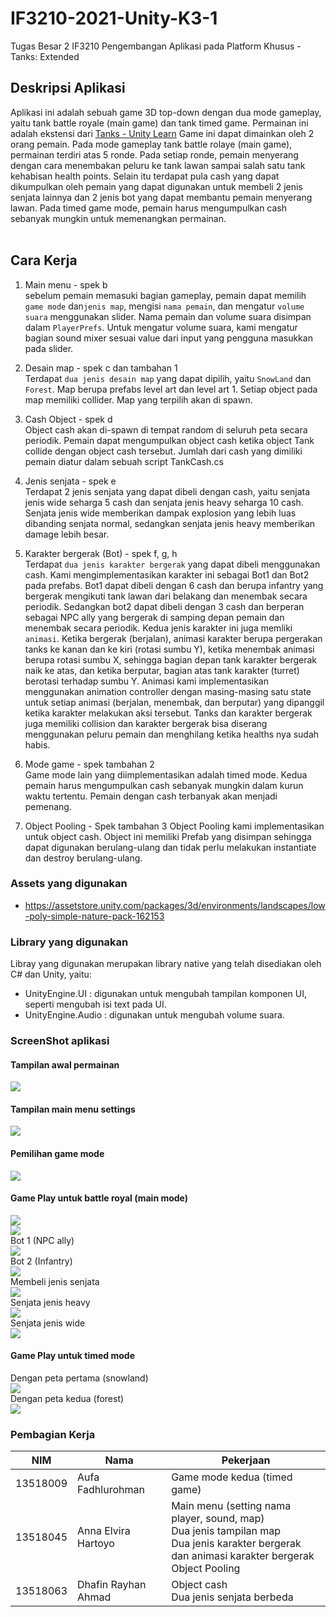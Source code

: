 # IF3210-2021-Unity-K3-1
Tugas Besar 2 IF3210 Pengembangan Aplikasi pada Platform Khusus - Tanks: Extended

## Deskripsi Aplikasi
Aplikasi ini adalah sebuah game 3D top-down dengan dua mode gameplay, yaitu tank battle royale (main game) dan tank timed game. Permainan ini adalah ekstensi dari <a href ='https://learn.unity.com/project/tanks-tutorial'>Tanks - Unity Learn</a> Game ini dapat dimainkan oleh 2 orang pemain. Pada mode gameplay tank battle rolaye (main game), permainan terdiri atas 5 ronde. Pada setiap ronde, pemain menyerang dengan cara menembakan peluru ke tank lawan sampai salah satu tank kehabisan health points. Selain itu terdapat pula cash yang dapat dikumpulkan oleh pemain yang dapat digunakan untuk membeli 2 jenis senjata lainnya dan 2 jenis bot yang dapat membantu pemain menyerang lawan. Pada timed game mode, pemain harus mengumpulkan cash sebanyak mungkin untuk memenangkan permainan.<br/><br/>

## Cara Kerja
1. Main menu - spek b <br/>
sebelum pemain memasuki bagian gameplay, pemain dapat memilih `game mode` dan`jenis map`, mengisi `nama pemain`, dan mengatur `volume suara` menggunakan slider. Nama pemain dan volume suara disimpan dalam `PlayerPrefs`. Untuk mengatur volume suara, kami mengatur bagian sound mixer sesuai value dari input yang pengguna masukkan pada slider.

2. Desain map - spek c dan tambahan 1 <br/>
Terdapat `dua jenis desain map` yang dapat dipilih, yaitu `SnowLand` dan `Forest`. Map berupa prefabs level art dan level art 1. Setiap object pada map memiliki collider. Map yang terpilih akan di spawn.

3. Cash Object - spek d <br/>
Object cash akan di-spawn di tempat random di seluruh peta secara periodik. Pemain dapat mengumpulkan object cash ketika object Tank collide dengan object cash tersebut. Jumlah dari cash yang dimiliki pemain diatur dalam sebuah script TankCash.cs

4. Jenis senjata - spek e <br/>
Terdapat 2 jenis senjata yang dapat dibeli dengan cash, yaitu senjata jenis wide seharga 5 cash dan senjata jenis heavy seharga 10 cash. Senjata jenis wide memberikan dampak explosion yang lebih luas dibanding senjata normal, sedangkan senjata jenis heavy memberikan damage lebih besar.

5. Karakter bergerak (Bot) - spek f, g, h <br/>
Terdapat `dua jenis karakter bergerak` yang dapat dibeli menggunakan cash. Kami mengimplementasikan karakter ini sebagai Bot1 dan Bot2 pada prefabs. Bot1 dapat dibeli dengan 6 cash dan berupa infantry yang bergerak mengikuti tank lawan dari belakang dan menembak secara periodik. Sedangkan bot2 dapat dibeli dengan 3 cash dan berperan sebagai NPC ally yang bergerak di samping depan pemain dan menembak secara periodik. Kedua jenis karakter ini juga memliki `animasi`. Ketika bergerak (berjalan), animasi karakter berupa pergerakan tanks ke kanan dan ke kiri (rotasi sumbu Y), ketika menembak animasi berupa rotasi sumbu X, sehingga bagian depan tank karakter bergerak naik ke atas, dan ketika berputar, bagian atas tank karakter (turret) berotasi terhadap sumbu Y. Animasi kami implementasikan menggunakan animation controller dengan masing-masing satu state untuk setiap animasi (berjalan, menembak, dan berputar) yang dipanggil ketika karakter melakukan aksi tersebut. Tanks dan karakter bergerak juga memiliki collision dan karakter bergerak bisa diserang menggunakan peluru pemain dan menghilang ketika healths nya sudah habis.

6. Mode game - spek tambahan 2 <br/>
Game mode lain yang diimplementasikan adalah timed mode. Kedua pemain harus mengumpulkan cash sebanyak mungkin dalam kurun waktu tertentu. Pemain dengan cash terbanyak akan menjadi pemenang.

7. Object Pooling - Spek tambahan 3 <rb/>
Object Pooling kami implementasikan untuk object cash. Object ini memiliki Prefab yang disimpan sehingga dapat digunakan berulang-ulang dan tidak perlu melakukan instantiate dan destroy berulang-ulang.

### Assets yang digunakan
* https://assetstore.unity.com/packages/3d/environments/landscapes/low-poly-simple-nature-pack-162153

### Library yang digunakan
Libray yang digunakan merupakan library native yang telah disediakan oleh C# dan Unity, yaitu:
* UnityEngine.UI : digunakan untuk mengubah tampilan komponen UI, seperti mengubah isi text pada UI.
* UnityEngine.Audio : digunakan untuk mengubah volume suara.

### ScreenShot aplikasi
#### Tampilan awal permainan<br/>
![](Screenshot/01-TampilanAwal.PNG)

#### Tampilan main menu settings<br/>
![](Screenshot/02-MainMenuSettings.PNG)

#### Pemilihan game mode<br/>
![](Screenshot/03-MainMenuGameMode.PNG)

#### Game Play untuk battle royal (main mode)<br/>
![](Screenshot/04-MainMode1.PNG)<br/>
![](Screenshot/05-MainMode2.PNG)<br/>
Bot 1 (NPC ally)<br/>
![](Screenshot/06-MainMode3.PNG)<br/>
Bot 2 (Infantry)<br/>
![](Screenshot/07-MainMode4.png)<br/>
Membeli jenis senjata<br/>
![](Screenshot/08-MainMode5.PNG)<br/>
Senjata jenis heavy<br/>
![](Screenshot/09-MainMode6.png)<br/>
Senjata jenis wide<br/>
![](Screenshot/10-MainMode7.png)<br/>

#### Game Play untuk timed mode<br/>
Dengan peta pertama (snowland) <br/>
![](Screenshot/11-Timedmode1.PNG)<br/>
Dengan peta kedua (forest)<br/>
![](Screenshot/12-Timedmode2.PNG)<br/>


### Pembagian Kerja
NIM | Nama | Pekerjaan |
--- | --- | --- |
13518009 | Aufa Fadhlurohman | Game mode kedua (timed game) |
13518045 | Anna Elvira Hartoyo | Main menu (setting nama player, sound, map) <br/> Dua jenis tampilan map <br/> Dua jenis karakter bergerak dan animasi karakter bergerak <br/> Object Pooling |
13518063 | Dhafin Rayhan Ahmad | Object cash <br/> Dua jenis senjata berbeda |
